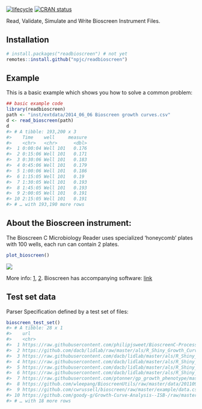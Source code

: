 
<!-- README.md is generated from README.Rmd. Please edit that file -->

[![lifecycle](https://img.shields.io/badge/lifecycle-experimental-orange.svg)](https://www.tidyverse.org/lifecycle/#experimental)
[![CRAN
status](https://www.r-pkg.org/badges/version/readbioscreen)](https://cran.r-project.org/package=readbioscreen)

Read, Validate, Simulate and Write Bioscreen Instrument
Files.

## Installation

<!-- You can install the released version of bioscreen from [CRAN](https://CRAN.R-project.org) with: -->

``` r
# install.packages("readbioscreen") # not yet
remotes::install.github("npjc/readbioscreen")
```

## Example

This is a basic example which shows you how to solve a common problem:

``` r
## basic example code
library(readbioscreen)
path <- "inst/extdata/2014_06_06 Bioscreen growth curves.csv"
d <- read_bioscreen(path)
d
#> # A tibble: 193,200 x 3
#>    Time    well     measure
#>    <chr>   <chr>      <dbl>
#>  1 0:00:04 Well 101   0.176
#>  2 0:15:06 Well 101   0.171
#>  3 0:30:06 Well 101   0.183
#>  4 0:45:06 Well 101   0.179
#>  5 1:00:06 Well 101   0.186
#>  6 1:15:05 Well 101   0.19 
#>  7 1:30:05 Well 101   0.193
#>  8 1:45:05 Well 101   0.193
#>  9 2:00:05 Well 101   0.191
#> 10 2:15:05 Well 101   0.191
#> # … with 193,190 more rows
```

## About the Bioscreen instrument:

The Bioscreen C Microbiology Reader uses specialized ‘honeycomb’ plates
with 100 wells, each run can contain 2 plates.

``` r
plot_bioscreen()
```

<img src='inst/bioscreen-layout.png'>

More info: [1](http://www.bioscreen.fi/bioscreencmbr.html),
[2](http://docs.exdat.com/docs/index-90565.html). Bioscreen has
accompanying software:
[link](http://www.growthcurvesusa.com/software.html)

## Test set data

Parser Specification defined by a test set of files:

``` r
bioscreen_test_set()
#> # A tibble: 28 x 1
#>    url                                                                     
#>    <chr>                                                                   
#>  1 https://raw.githubusercontent.com/philipjsweet/BioscreenC-Processing/ma…
#>  2 https://github.com/dacb/lidlab/raw/master/als/R_Shiny_Growth_Curve_App/…
#>  3 https://raw.githubusercontent.com/dacb/lidlab/master/als/R_Shiny_Growth…
#>  4 https://raw.githubusercontent.com/dacb/lidlab/master/als/R_Shiny_Growth…
#>  5 https://raw.githubusercontent.com/dacb/lidlab/master/als/R_Shiny_Growth…
#>  6 https://raw.githubusercontent.com/dacb/lidlab/master/als/R_Shiny_Growth…
#>  7 https://raw.githubusercontent.com/ptonner/gp_growth_phenotype/master/da…
#>  8 https://github.com/wleepang/BioscreenUtils/raw/master/data/20110908/201…
#>  9 https://github.com/cwrussell/bioscreen/raw/master/example/data.csv      
#> 10 https://github.com/goody-g/Growth-Curve-Analysis--ISB-/raw/master/Datab…
#> # … with 18 more rows
```
